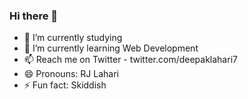 ### Hi there 👋

<!--
**Deepaklahari/Deepaklahari** is a ✨ _special_ ✨ repository because its `README.md` (this file) appears on your GitHub profile.
-->


- 🔭 I’m currently studying
- 🌱 I’m currently learning Web Development
- 📫 Reach me on Twitter - twitter.com/deepaklahari7
- 😄 Pronouns: RJ Lahari
- ⚡ Fun fact: Skiddish

